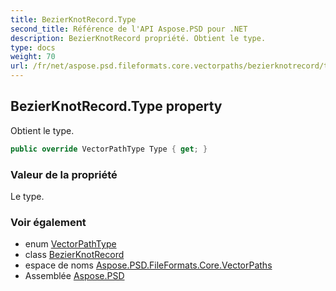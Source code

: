 ```yaml
---
title: BezierKnotRecord.Type
second_title: Référence de l'API Aspose.PSD pour .NET
description: BezierKnotRecord propriété. Obtient le type.
type: docs
weight: 70
url: /fr/net/aspose.psd.fileformats.core.vectorpaths/bezierknotrecord/type/
---
```

## BezierKnotRecord.Type property

Obtient le type.

```csharp
public override VectorPathType Type { get; }
```

### Valeur de la propriété

Le type.

### Voir également

* enum [VectorPathType](../../vectorpathtype/)
* class [BezierKnotRecord](../)
* espace de noms [Aspose.PSD.FileFormats.Core.VectorPaths](../../bezierknotrecord/)
* Assemblée [Aspose.PSD](../../../)


